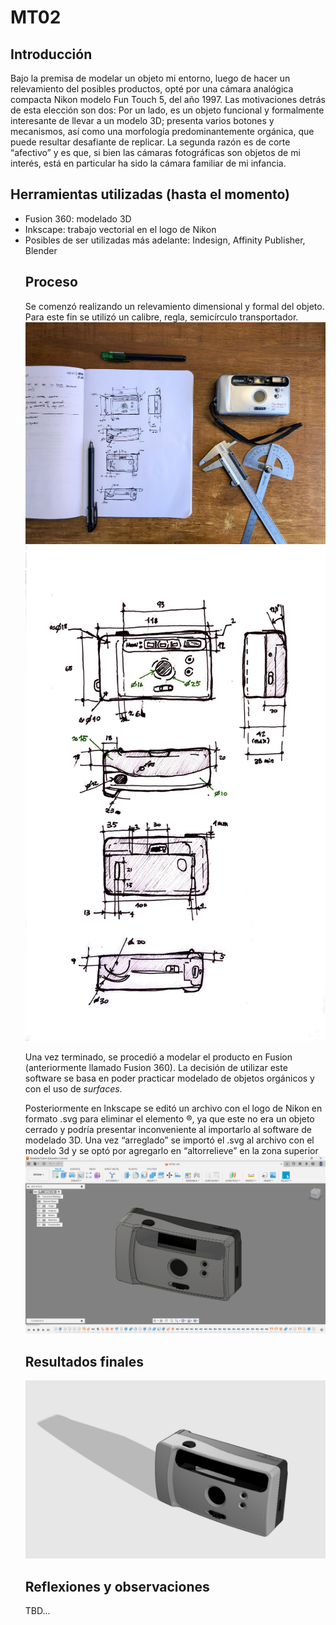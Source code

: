 # MT02
## Introducción 
Bajo la premisa de modelar un objeto mi entorno, luego de hacer un relevamiento del posibles productos, opté por una cámara analógica compacta Nikon modelo Fun Touch 5, del año 1997. Las motivaciones detrás de esta elección son dos: Por un lado, es un objeto funcional y formalmente interesante de llevar a un modelo 3D; presenta varios botones y mecanismos, así como una morfología predominantemente orgánica, que puede resultar desafiante de replicar. La segunda razón es de corte “afectivo” y es que, si bien las cámaras fotográficas son objetos de mi interés, está en particular ha sido la cámara familiar de mi infancia. 

## Herramientas utilizadas (hasta el momento)
<ul><li>Fusion 360: modelado 3D</li>
<li>Inkscape: trabajo vectorial en el logo de Nikon</li>
<li>Posibles de ser utilizadas más adelante: Indesign, Affinity Publisher, Blender</li>


## Proceso
Se comenzó realizando un relevamiento dimensional y formal del objeto. Para este fin se utilizó un calibre, regla, semicírculo transportador. 
![Relevamiento dimensiones](IMG_3194-1.JPG)
![Dimensiones relevadas](IMG_3193-1.JPG)

Una vez terminado, se procedió a modelar el producto en Fusion (anteriormente llamado Fusion 360). La decisión de utilizar este software se basa en poder practicar modelado de objetos orgánicos y con el uso de <i>surfaces</i>. 

Posteriormente en Inkscape se editó un archivo con el logo de Nikon en formato .svg para eliminar el elemento ®, ya que este no era un objeto cerrado y podría presentar inconveniente al importarlo al software de modelado 3D.
Una vez “arreglado” se importó el .svg al archivo con el modelo 3d y se optó por agregarlo en “altorrelieve” en la zona superior
![Modelado 2](<Captura fusion-1.png>)

## Resultados finales
![Captura desde el visor de render de fusion](<Captura render-1.png>)

## Reflexiones y observaciones 
TBD...